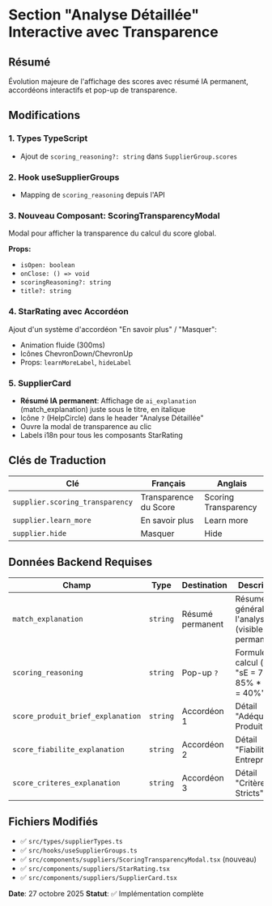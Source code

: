 # Section "Analyse Détaillée" Interactive avec Transparence

## Résumé
Évolution majeure de l'affichage des scores avec résumé IA permanent, accordéons interactifs et pop-up de transparence.

## Modifications

### 1. Types TypeScript
- Ajout de `scoring_reasoning?: string` dans `SupplierGroup.scores`

### 2. Hook useSupplierGroups
- Mapping de `scoring_reasoning` depuis l'API

### 3. Nouveau Composant: ScoringTransparencyModal
Modal pour afficher la transparence du calcul du score global.

**Props:**
- `isOpen: boolean`
- `onClose: () => void`
- `scoringReasoning?: string`
- `title?: string`

### 4. StarRating avec Accordéon
Ajout d'un système d'accordéon "En savoir plus" / "Masquer":
- Animation fluide (300ms)
- Icônes ChevronDown/ChevronUp
- Props: `learnMoreLabel`, `hideLabel`

### 5. SupplierCard
- **Résumé IA permanent**: Affichage de `ai_explanation` (match_explanation) juste sous le titre, en italique
- Icône `?` (HelpCircle) dans le header "Analyse Détaillée"
- Ouvre la modal de transparence au clic
- Labels i18n pour tous les composants StarRating

## Clés de Traduction

| Clé | Français | Anglais |
|-----|----------|---------|
| `supplier.scoring_transparency` | Transparence du Score | Scoring Transparency |
| `supplier.learn_more` | En savoir plus | Learn more |
| `supplier.hide` | Masquer | Hide |

## Données Backend Requises

| Champ | Type | Destination | Description |
|-------|------|-------------|-------------|
| `match_explanation` | `string` | Résumé permanent | Résumé général de l'analyse IA (visible en permanence) |
| `scoring_reasoning` | `string` | Pop-up `?` | Formule de calcul (ex: "sE = 72% * 85% * 0.66 = 40%") |
| `score_produit_brief_explanation` | `string` | Accordéon 1 | Détail "Adéquation Produit" |
| `score_fiabilite_explanation` | `string` | Accordéon 2 | Détail "Fiabilité Entreprise" |
| `score_criteres_explanation` | `string` | Accordéon 3 | Détail "Critères Stricts" |

## Fichiers Modifiés

- ✅ `src/types/supplierTypes.ts`
- ✅ `src/hooks/useSupplierGroups.ts`
- ✅ `src/components/suppliers/ScoringTransparencyModal.tsx` (nouveau)
- ✅ `src/components/suppliers/StarRating.tsx`
- ✅ `src/components/suppliers/SupplierCard.tsx`

**Date**: 27 octobre 2025
**Statut**: ✅ Implémentation complète
